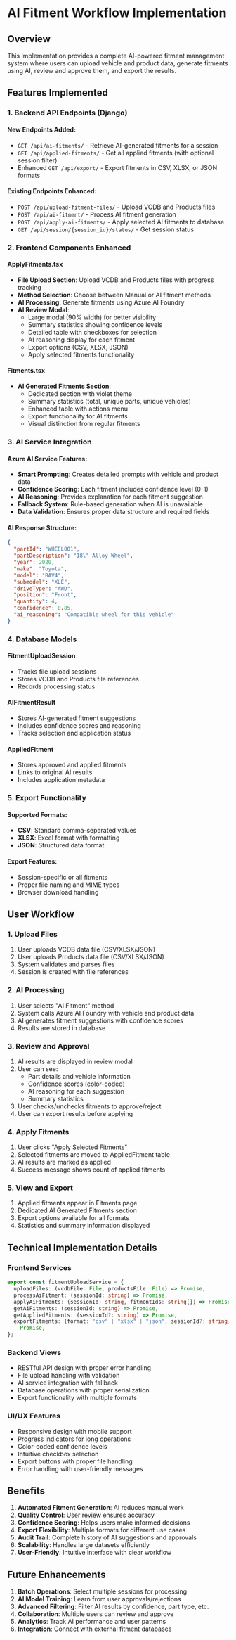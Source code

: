 # AI Fitment Workflow Implementation

## Overview

This implementation provides a complete AI-powered fitment management system where users can upload vehicle and product data, generate fitments using AI, review and approve them, and export the results.

## Features Implemented

### 1. Backend API Endpoints (Django)

#### New Endpoints Added:

- `GET /api/ai-fitments/` - Retrieve AI-generated fitments for a session
- `GET /api/applied-fitments/` - Get all applied fitments (with optional session filter)
- Enhanced `GET /api/export/` - Export fitments in CSV, XLSX, or JSON formats

#### Existing Endpoints Enhanced:

- `POST /api/upload-fitment-files/` - Upload VCDB and Products files
- `POST /api/ai-fitment/` - Process AI fitment generation
- `POST /api/apply-ai-fitments/` - Apply selected AI fitments to database
- `GET /api/session/{session_id}/status/` - Get session status

### 2. Frontend Components Enhanced

#### ApplyFitments.tsx

- **File Upload Section**: Upload VCDB and Products files with progress tracking
- **Method Selection**: Choose between Manual or AI fitment methods
- **AI Processing**: Generate fitments using Azure AI Foundry
- **AI Review Modal**:
  - Large modal (90% width) for better visibility
  - Summary statistics showing confidence levels
  - Detailed table with checkboxes for selection
  - AI reasoning display for each fitment
  - Export options (CSV, XLSX, JSON)
  - Apply selected fitments functionality

#### Fitments.tsx

- **AI Generated Fitments Section**:
  - Dedicated section with violet theme
  - Summary statistics (total, unique parts, unique vehicles)
  - Enhanced table with actions menu
  - Export functionality for AI fitments
  - Visual distinction from regular fitments

### 3. AI Service Integration

#### Azure AI Service Features:

- **Smart Prompting**: Creates detailed prompts with vehicle and product data
- **Confidence Scoring**: Each fitment includes confidence level (0-1)
- **AI Reasoning**: Provides explanation for each fitment suggestion
- **Fallback System**: Rule-based generation when AI is unavailable
- **Data Validation**: Ensures proper data structure and required fields

#### AI Response Structure:

```json
{
  "partId": "WHEEL001",
  "partDescription": "18\" Alloy Wheel",
  "year": 2020,
  "make": "Toyota",
  "model": "RAV4",
  "submodel": "XLE",
  "driveType": "AWD",
  "position": "Front",
  "quantity": 4,
  "confidence": 0.85,
  "ai_reasoning": "Compatible wheel for this vehicle"
}
```

### 4. Database Models

#### FitmentUploadSession

- Tracks file upload sessions
- Stores VCDB and Products file references
- Records processing status

#### AIFitmentResult

- Stores AI-generated fitment suggestions
- Includes confidence scores and reasoning
- Tracks selection and application status

#### AppliedFitment

- Stores approved and applied fitments
- Links to original AI results
- Includes application metadata

### 5. Export Functionality

#### Supported Formats:

- **CSV**: Standard comma-separated values
- **XLSX**: Excel format with formatting
- **JSON**: Structured data format

#### Export Features:

- Session-specific or all fitments
- Proper file naming and MIME types
- Browser download handling

## User Workflow

### 1. Upload Files

1. User uploads VCDB data file (CSV/XLSX/JSON)
2. User uploads Products data file (CSV/XLSX/JSON)
3. System validates and parses files
4. Session is created with file references

### 2. AI Processing

1. User selects "AI Fitment" method
2. System calls Azure AI Foundry with vehicle and product data
3. AI generates fitment suggestions with confidence scores
4. Results are stored in database

### 3. Review and Approval

1. AI results are displayed in review modal
2. User can see:
   - Part details and vehicle information
   - Confidence scores (color-coded)
   - AI reasoning for each suggestion
   - Summary statistics
3. User checks/unchecks fitments to approve/reject
4. User can export results before applying

### 4. Apply Fitments

1. User clicks "Apply Selected Fitments"
2. Selected fitments are moved to AppliedFitment table
3. AI results are marked as applied
4. Success message shows count of applied fitments

### 5. View and Export

1. Applied fitments appear in Fitments page
2. Dedicated AI Generated Fitments section
3. Export options available for all formats
4. Statistics and summary information displayed

## Technical Implementation Details

### Frontend Services

```typescript
export const fitmentUploadService = {
  uploadFiles: (vcdbFile: File, productsFile: File) => Promise,
  processAiFitment: (sessionId: string) => Promise,
  applyAiFitments: (sessionId: string, fitmentIds: string[]) => Promise,
  getAiFitments: (sessionId: string) => Promise,
  getAppliedFitments: (sessionId?: string) => Promise,
  exportFitments: (format: "csv" | "xlsx" | "json", sessionId?: string) =>
    Promise,
};
```

### Backend Views

- RESTful API design with proper error handling
- File upload handling with validation
- AI service integration with fallback
- Database operations with proper serialization
- Export functionality with multiple formats

### UI/UX Features

- Responsive design with mobile support
- Progress indicators for long operations
- Color-coded confidence levels
- Intuitive checkbox selection
- Export buttons with proper file handling
- Error handling with user-friendly messages

## Benefits

1. **Automated Fitment Generation**: AI reduces manual work
2. **Quality Control**: User review ensures accuracy
3. **Confidence Scoring**: Helps users make informed decisions
4. **Export Flexibility**: Multiple formats for different use cases
5. **Audit Trail**: Complete history of AI suggestions and approvals
6. **Scalability**: Handles large datasets efficiently
7. **User-Friendly**: Intuitive interface with clear workflow

## Future Enhancements

1. **Batch Operations**: Select multiple sessions for processing
2. **AI Model Training**: Learn from user approvals/rejections
3. **Advanced Filtering**: Filter AI results by confidence, part type, etc.
4. **Collaboration**: Multiple users can review and approve
5. **Analytics**: Track AI performance and user patterns
6. **Integration**: Connect with external fitment databases
